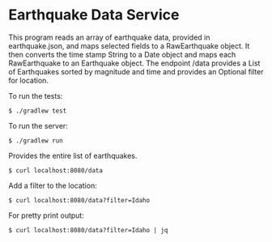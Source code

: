 # Earthquake Data Service
This program reads an array of earthquake data, provided in earthquake.json, and maps selected fields to a RawEarthquake object.
It then converts the time stamp String to a Date object and maps each RawEarthquake to an Earthquake object.
The endpoint /data provides a List of Earthquakes sorted by magnitude and time and provides an Optional filter for location.

To run the tests:
```
$ ./gradlew test
```

To run the server:
```
$ ./gradlew run
```
Provides the entire list of earthquakes.
```
$ curl localhost:8080/data
```
Add a filter to the location:
```
$ curl localhost:8080/data?filter=Idaho
```
For pretty print output:
```
$ curl localhost:8080/data?filter=Idaho | jq
```
